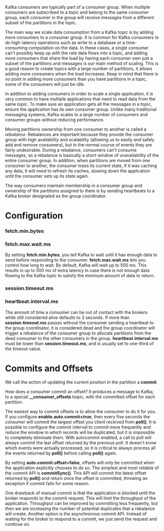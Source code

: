 Kafka consumers are typically part of a consumer group. When multiple consumers are subscribed to a topic and belong to the same consumer group, each consumer in the group will receive messages from a different subset of the partitions in the topic.

The main way we scale data consumption from a Kafka topic is by adding more consumers to a consumer group. It is common for Kafka consumers to do high-latency operations such as write to a database or a time-consuming computation on the data. In these cases, a single consumer can't possibly keep up with the rate data flows into a topic, and adding more consumers that share the load by having each consumer own just a subset of the partitions and messages is our main method of scaling. This is a good reason to create topics with a large number of partitions, it allows adding more consumers when the load increases. Keep in mind that there is no point in adding more consumers than you have partitions in a topic, some of the consumers will just be idle.

In addition to adding consumers in order to scale a single application, it is very common to have multiple applications that need to read data from the same topic. To make sure an application gets all the messages in a topic, ensure the application has its own consumer group. Unlike many traditional messaging systems, Kafka scales to a large number of consumers and consumer groups without reducing performance.

Moving partitions ownership from one consumer to another is called a *rebalance*. Rebalances are important because they provide the consumer group with high availability and scalability (allowing us to easily and safely add and remove consumers), but in the normal course of events they are fairly undesirable. During a rebalance, consumers can't consume messages, so a rebalance is basically a short window of unavailability of the entire consumer group. In addition, when partitions are moved from one consumer to another, the consumer loses its current state, if it was caching any data, it will need to refresh its caches, slowing down the application until the consumer sets up its state again.

The way consumers maintain membership in a consumer group and ownership of the partitions assigned to them is by sending heartbeats to a Kafka broker designated as the group coordinator.

# Configuration
### fetch.min.bytes
### fetch.max.wait.ms
By setting **fetch.min.bytes**, you tell Kafka to wait until it has enough data to send before responding to the consumer. **fetch.max.wait.ms** lets you control how long to wait. By default, Kafka will wait up to 500 ms. This results in up to 500 ms of extra latency in case there is not enough data flowing to the Kafka topic to satisfy the minimum amount of data to return.

### session.timeout.ms
### heartbeat.interval.ms
The amount of time a consumer can be out of contact with the brokers while still considered alive defaults to 3 seconds. If more than **session.timeout.ms** passes without the consumer sending a heartbeat to the group coordinator, it is considered dead and the group coordinator will trigger a rebalance of the consumer group to allocate partitions from the dead consumer to the other consumers in the group. **heartbeat.interval.ms** must be lower than **session.timeout.ms**, and is usually set to one-third of the timeout value.

# Commits and Offsets
We call the action of updating the current position in the partition a **commit**. 

How does a consumer commit an offset? It produces a message to Kafka, to a special **__consumer_offsets** toipic, with the committed offset for each partition.

The easiest way to commit offsets is to allow the consumer to do it for you. If you configure **enable.auto.commit=true**, then every five seconds the consumer will commit the largest offset you client received from **poll()**. It is possible to configure the commit interval to commit more frequently and reduce the window in which records will be duplicated, but it is impossible to completely eliminate them. With autocommit enabled, a call to poll will always commit the last offset returned by the previous poll. It doesn't know which events were actually processed, so it is critical to always process all the events returned by **poll()** before calling **poll()** again.

By setting **auto.commit.offset=false**, offsets will only be committed when the application explicitly chooses to do so. The simplest and most reliable of the commit API is **commitSync()**. This API will commit the latest offset returned by **poll()** and return once the offset is committed, throwing an exception if commit fails for some reason.

One drawback of manual commit is that the application is blocked until the broker responds to the commit request. This will limit the throughput of the application. Throughput can be improved by committing less frequently, but then we are increasing the number of potential duplicates that a rebalance will create. Another option is the asynchronous commit API. Instead of waiting for the broker to respond to a commit, we just send the request and continue on.
